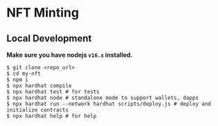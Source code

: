 # NFT Minting

## Local Development

**Make sure you have nodejs `v16.x` installed.**

```shell
$ git clone <repo_url>
$ cd my-nft
$ npm i
$ npx hardhat compile
$ npx hardhat test # for tests
$ npx hardhat node # standalone mode to support wallets, dapps
$ npx hardhat run --network hardhat scripts/deploy.js # deploy and initialize contracts
$ npx hardhat help # for help
```
